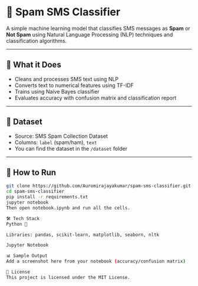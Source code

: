 # 📧 Spam SMS Classifier

A simple machine learning model that classifies SMS messages as **Spam** or **Not Spam** using Natural Language Processing (NLP) techniques and classification algorithms.

---

## 🧠 What it Does

- Cleans and processes SMS text using NLP
- Converts text to numerical features using TF-IDF
- Trains using Naive Bayes classifier
- Evaluates accuracy with confusion matrix and classification report

---

## 📁 Dataset

- Source: SMS Spam Collection Dataset
- Columns: `label` (spam/ham), `text`
- You can find the dataset in the `/dataset` folder

---

## 🚀 How to Run

```bash
git clone https://github.com/Auromirajayakumar/spam-sms-classifier.git
cd spam-sms-classifier
pip install -r requirements.txt
jupyter notebook
Then open notebook.ipynb and run all the cells.

🛠️ Tech Stack
Python 🐍

Libraries: pandas, scikit-learn, matplotlib, seaborn, nltk

Jupyter Notebook

📊 Sample Output
Add a screenshot here from your notebook (accuracy/confusion matrix)

📜 License
This project is licensed under the MIT License.

